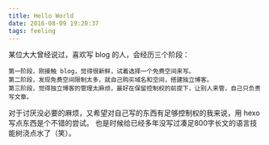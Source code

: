 ```yaml
---
title: Hello World
date: 2016-08-09 19:20:37
tags: feeling
---
```


某位大大曾经说过，喜欢写 blog 的人，会经历三个阶段：

    第一阶段，刚接触 blog，觉得很新鲜，试着选择一个免费空间来写。
    第二阶段，发现免费空间限制太多，就自己购买域名和空间，搭建独立博客。
    第三阶段，觉得独立博客的管理太麻烦，最好在保留控制权的前提下，让别人来管，自己只负责写文章。

对于讨厌没必要的麻烦，又希望对自己写的东西有足够控制权的我来说，用 hexo 写点东西是个不错的尝试。
也是时候给已经多年没写过凑足800字长文的语言技能树浇点水了（笑）。
